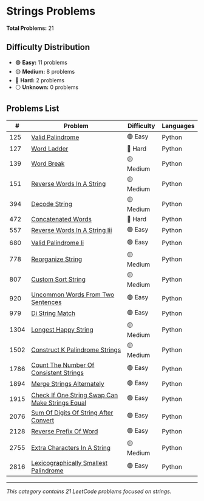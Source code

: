 # Strings Problems

**Total Problems:** 21

## Difficulty Distribution
- 🟢 **Easy:** 11 problems
- 🟡 **Medium:** 8 problems  
- 🔴 **Hard:** 2 problems
- ⚪ **Unknown:** 0 problems

## Problems List

| # | Problem | Difficulty | Languages |
|---|---------|------------|----------|
| 125 | [Valid Palindrome](0125-valid-palindrome) | 🟢 Easy | Python |
| 127 | [Word Ladder](0127-word-ladder) | 🔴 Hard | Python |
| 139 | [Word Break](0139-word-break) | 🟡 Medium | Python |
| 151 | [Reverse Words In A String](0151-reverse-words-in-a-string) | 🟡 Medium | Python |
| 394 | [Decode String](0394-decode-string) | 🟡 Medium | Python |
| 472 | [Concatenated Words](0472-concatenated-words) | 🔴 Hard | Python |
| 557 | [Reverse Words In A String Iii](0557-reverse-words-in-a-string-iii) | 🟢 Easy | Python |
| 680 | [Valid Palindrome Ii](0680-valid-palindrome-ii) | 🟢 Easy | Python |
| 778 | [Reorganize String](0778-reorganize-string) | 🟡 Medium | Python |
| 807 | [Custom Sort String](0807-custom-sort-string) | 🟡 Medium | Python |
| 920 | [Uncommon Words From Two Sentences](0920-uncommon-words-from-two-sentences) | 🟢 Easy | Python |
| 979 | [Di String Match](0979-di-string-match) | 🟢 Easy | Python |
| 1304 | [Longest Happy String](1304-longest-happy-string) | 🟡 Medium | Python |
| 1502 | [Construct K Palindrome Strings](1502-construct-k-palindrome-strings) | 🟡 Medium | Python |
| 1786 | [Count The Number Of Consistent Strings](1786-count-the-number-of-consistent-strings) | 🟢 Easy | Python |
| 1894 | [Merge Strings Alternately](1894-merge-strings-alternately) | 🟢 Easy | Python |
| 1915 | [Check If One String Swap Can Make Strings Equal](1915-check-if-one-string-swap-can-make-strings-equal) | 🟢 Easy | Python |
| 2076 | [Sum Of Digits Of String After Convert](2076-sum-of-digits-of-string-after-convert) | 🟢 Easy | Python |
| 2128 | [Reverse Prefix Of Word](2128-reverse-prefix-of-word) | 🟢 Easy | Python |
| 2755 | [Extra Characters In A String](2755-extra-characters-in-a-string) | 🟡 Medium | Python |
| 2816 | [Lexicographically Smallest Palindrome](2816-lexicographically-smallest-palindrome) | 🟢 Easy | Python |

---
*This category contains 21 LeetCode problems focused on strings.*
